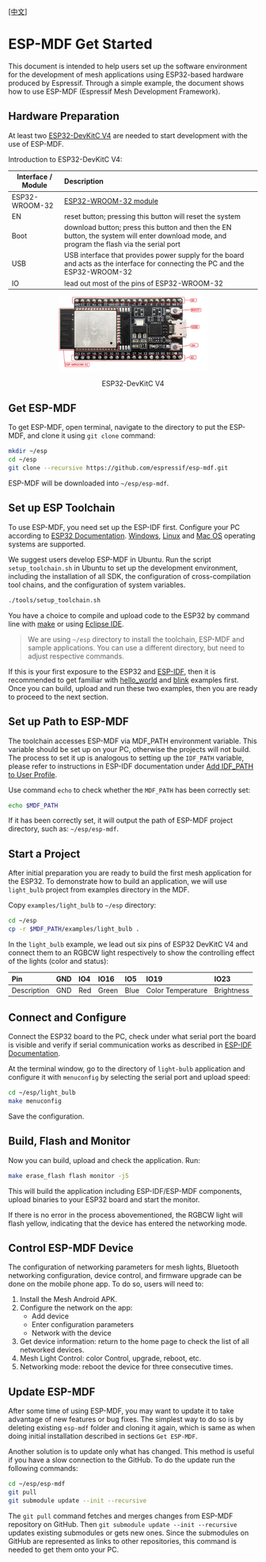 [[中文]](../../zh_CN/get-started/get_started_cn.md)

# ESP-MDF Get Started

This document is intended to help users set up the software environment for the development of mesh applications using ESP32-based hardware produced by Espressif. Through a simple example, the document shows how to use ESP-MDF (Espressif Mesh Development Framework).

## Hardware Preparation

At least two [ESP32-DevKitC V4](https://esp-idf.readthedocs.io/en/latest/hw-reference/modules-and-boards.html#esp32-devkitc-v4) are needed to start development with the use of ESP-MDF.

Introduction to ESP32-DevKitC V4:

| Interface / Module | Description |
| ------------------ | :---------- |
| ESP32-WROOM-32 | [ESP32-WROOM-32 module](http://esp-idf.readthedocs.io/en/latest/hw-reference/modules-and-boards.html#esp-modules-and-boards-ESP32-WROOM-32) |
| EN           | reset button; pressing this button will reset the system|
| Boot         | download button; press this button and then the EN button, the system will enter download mode, and program the flash via the serial port |
| USB          | USB interface that provides power supply for the board and acts as the interface for connecting the PC and the ESP32-WROOM-32|
| IO           | lead out most of the pins of ESP32-WROOM-32 |

<div align=center>
<img src="docs/_static/esp32_devkitc_v4_front.jpg" width="300">
<p> ESP32-DevKitC V4 </p>
</div>

## Get ESP-MDF

To get ESP-MDF, open terminal, navigate to the directory to put the ESP-MDF, and clone it using `git clone` command:

```sh
mkdir ~/esp
cd ~/esp
git clone --recursive https://github.com/espressif/esp-mdf.git
```

ESP-MDF will be downloaded into `~/esp/esp-mdf`.

## Set up ESP Toolchain

To use ESP-MDF, you need set up the ESP-IDF first. Configure your PC according to [ESP32 Documentation](http://esp-idf.readthedocs.io/en/latest/?badge=latest). [Windows](http://esp-idf.readthedocs.io/en/latest/get-started/windows-setup.html), [Linux](http://esp-idf.readthedocs.io/en/latest/get-started/linux-setup.html) and [Mac OS](http://esp-idf.readthedocs.io/en/latest/get-started/macos-setup.html) operating systems are supported.

We suggest users develop ESP-MDF in Ubuntu. Run the script `setup_toolchain.sh` in Ubuntu to set up the development environment, including the installation of all SDK, the configuration of cross-compilation tool chains, and the configuration of system variables.

```sh
./tools/setup_toolchain.sh
```

You have a choice to compile and upload code to the ESP32 by command line with [make](http://esp-idf.readthedocs.io/en/latest/get-started/make-project.html) or using [Eclipse IDE](http://esp-idf.readthedocs.io/en/latest/get-started/eclipse-setup.html).

> We are using `~/esp` directory to install the toolchain, ESP-MDF and sample applications. You can use a different directory, but need to adjust respective commands.

If this is your first exposure to the ESP32 and [ESP-IDF](https://github.com/espressif/esp-idf), then it is recommended to get familiar with [hello_world](https://github.com/espressif/esp-idf/tree/master/examples/get-started/hello_world) and [blink](https://github.com/espressif/esp-idf/tree/master/examples/get-started/blink) examples first. Once you can build, upload and run these two examples, then you are ready to proceed to the next section.

## Set up Path to ESP-MDF

The toolchain accesses ESP-MDF via MDF_PATH environment variable. This variable should be set up on your PC, otherwise the projects will not build. The process to set it up is analogous to setting up the `IDF_PATH` variable, please refer to instructions in ESP-IDF documentation under [Add IDF_PATH to User Profile](https://esp-idf.readthedocs.io/en/latest/get-started/add-idf_path-to-profile.html).

Use command `echo` to check whether the `MDF_PATH` has been correctly set:

```sh
echo $MDF_PATH
```

If it has been correctly set, it will output the path of ESP-MDF project directory, such as: `~/esp/esp-mdf`.

## Start a Project

After initial preparation you are ready to build the first mesh application for the ESP32. To demonstrate how to build an application, we will use `light_bulb` project from examples directory in the MDF.

Copy `examples/light_bulb` to `~/esp` directory:

```sh
cd ~/esp
cp -r $MDF_PATH/examples/light_bulb .
```

In the `light_bulb` example, we lead out six pins of ESP32 DevKitC V4 and connect them to an RGBCW light respectively to show the controlling effect of the lights (color and status):

| Pin         | GND  | IO4  | IO16  | IO5  | IO19              | IO23       |
| :---------- | :--- | :--- | :---  | :--- | :---------------- | :--------- |
| Description | GND  | Red  | Green | Blue | Color Temperature | Brightness |

## Connect and Configure

Connect the ESP32 board to the PC, check under what serial port the board is visible and verify if serial communication works as described in [ESP-IDF Documentation](https://esp-idf.readthedocs.io/en/latest/get-started/index.html#connect).

At the terminal window, go to the directory of `light-bulb` application and configure it with `menuconfig` by selecting the serial port and upload speed:

```sh
cd ~/esp/light_bulb
make menuconfig
```

Save the configuration.

## Build, Flash and Monitor

Now you can build, upload and check the application. Run:

```sh
make erase_flash flash monitor -j5
```

This will build the application including ESP-IDF/ESP-MDF components, upload binaries to your ESP32 board and start the monitor.

If there is no error in the process abovementioned, the RGBCW light will flash yellow, indicating that the device has entered the networking mode.

## Control ESP-MDF Device

The configuration of networking parameters for mesh lights, Bluetooth networking configuration, device control, and firmware upgrade can be done on the mobile phone app. To do so, users will need to:

1. Install the Mesh Android APK.
2. Configure the network on the app:
    * Add device
    * Enter configuration parameters
    * Network with the device
4. Get device information: return to the home page to check the list of all networked devices.
5. Mesh Light Control: color Control, upgrade, reboot, etc.
6. Networking mode: reboot the device for three consecutive times.

## Update ESP-MDF

After some time of using ESP-MDF, you may want to update it to take advantage of new features or bug fixes. The simplest way to do so is by deleting existing `esp-mdf` folder and cloning it again, which is same as when doing initial installation described in sections `Get ESP-MDF`.

Another solution is to update only what has changed. This method is useful if you have a slow connection to the GitHub. To do the update run the following commands:

```sh
cd ~/esp/esp-mdf
git pull
git submodule update --init --recursive
```

The `git pull` command fetches and merges changes from ESP-MDF repository on GitHub. Then `git submodule update --init --recursive` updates existing submodules or gets new ones. Since the submodules on GitHub are represented as links to other repositories, this command is needed to get them onto your PC.
